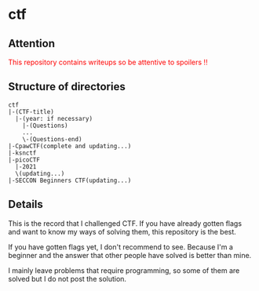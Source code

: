 # ctf

## Attention

<font color="Red">This repository contains writeups so be attentive to spoilers !!</font>

## Structure of directories

```text
ctf
|-(CTF-title)
  |-(year: if necessary)
    |-(Questions)
    ...
    \-(Questions-end)
|-CpawCTF(complete and updating...)
|-ksnctf
|-picoCTF
  |-2021
  \(updating...)
|-SECCON Beginners CTF(updating...)

```

## Details

This is the record that I challenged CTF.
If you have already gotten flags and want to know my ways of solving them, this repository is the best.

If you have gotten flags yet, I don't recommend to see.
Because I'm a beginner and the answer that other people have solved is better than mine.

I mainly leave problems that require programming, so some of them are solved but I do not post the solution.
